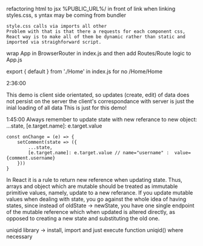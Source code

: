 refactoring html to jsx
    %PUBLIC_URL%/ in front of link when linking styles.css, s  yntax may be coming from bundler  
    
    style.css calls via imports all other
    Problem with that is that there a requests for each component css,
    React way is to make all of them be dynamic rather than static and imported via straighforward script.

wrap App in BrowserRouter in index.js and then add Routes/Route logic to App.js 

export { default } from './Home' in index.js for no /Home/Home

2:36:00

This demo is client side orientated, so updates (create, edit) of data does not persist on the server
the client's correspondance with server is just the inial loading of all data
This is just for this demo!

1:45:00
Always remember to update state with new referance to new object: ...state, [e.target.name]: e.target.value 

    const onChange = (e) => {
        setComment(state => ({
            ...state,
            [e.target.name]: e.target.value // name="username" :  value={comment.username}
        }))
    }

In React it is a rule to return new reference when updating state. Thus, arrays and object which are mutable should be treated as immutable primitive values, namely, update to a new referance. 
If you update mutable values when dealing with state, you go against the whole idea of having states, since instead of oldState -> newState, you have one single endpoint of the mutable reference which when updated is altered directly, as opposed to creating a new state and substituting the old one.


uniqid library -> install, import and just execute function uniqid() where necessary